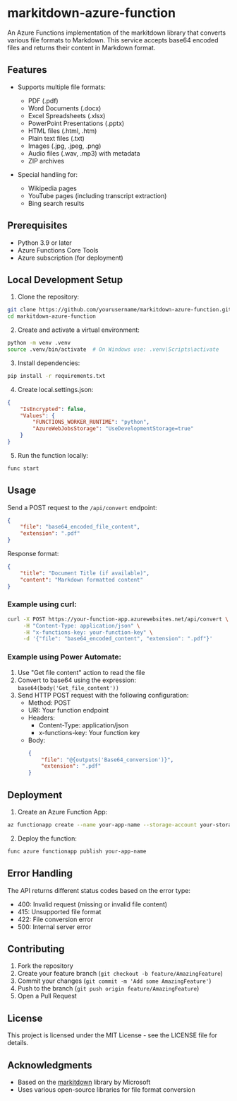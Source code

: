 # markitdown-azure-function

An Azure Functions implementation of the markitdown library that converts various file formats to Markdown. This service accepts base64 encoded files and returns their content in Markdown format.

## Features

- Supports multiple file formats:
  - PDF (.pdf)
  - Word Documents (.docx)
  - Excel Spreadsheets (.xlsx)
  - PowerPoint Presentations (.pptx)
  - HTML files (.html, .htm)
  - Plain text files (.txt)
  - Images (.jpg, .jpeg, .png)
  - Audio files (.wav, .mp3) with metadata
  - ZIP archives

- Special handling for:
  - Wikipedia pages
  - YouTube pages (including transcript extraction)
  - Bing search results

## Prerequisites

- Python 3.9 or later
- Azure Functions Core Tools
- Azure subscription (for deployment)

## Local Development Setup

1. Clone the repository:
```bash
git clone https://github.com/yourusername/markitdown-azure-function.git
cd markitdown-azure-function
```

2. Create and activate a virtual environment:
```bash
python -m venv .venv
source .venv/bin/activate  # On Windows use: .venv\Scripts\activate
```

3. Install dependencies:
```bash
pip install -r requirements.txt
```

4. Create local.settings.json:
```json
{
    "IsEncrypted": false,
    "Values": {
        "FUNCTIONS_WORKER_RUNTIME": "python",
        "AzureWebJobsStorage": "UseDevelopmentStorage=true"
    }
}
```

5. Run the function locally:
```bash
func start
```

## Usage

Send a POST request to the `/api/convert` endpoint:

```json
{
    "file": "base64_encoded_file_content",
    "extension": ".pdf"
}
```

Response format:

```json
{
    "title": "Document Title (if available)",
    "content": "Markdown formatted content"
}
```

### Example using curl:

```bash
curl -X POST https://your-function-app.azurewebsites.net/api/convert \
     -H "Content-Type: application/json" \
     -H "x-functions-key: your-function-key" \
     -d '{"file": "base64_encoded_content", "extension": ".pdf"}'
```

### Example using Power Automate:

1. Use "Get file content" action to read the file
2. Convert to base64 using the expression: `base64(body('Get_file_content'))`
3. Send HTTP POST request with the following configuration:
   - Method: POST
   - URI: Your function endpoint
   - Headers:
     - Content-Type: application/json
     - x-functions-key: Your function key
   - Body: 
     ```json
     {
         "file": "@{outputs('Base64_conversion')}",
         "extension": ".pdf"
     }
     ```

## Deployment

1. Create an Azure Function App:
```bash
az functionapp create --name your-app-name --storage-account your-storage --consumption-plan-location your-location --runtime python
```

2. Deploy the function:
```bash
func azure functionapp publish your-app-name
```

## Error Handling

The API returns different status codes based on the error type:

- 400: Invalid request (missing or invalid file content)
- 415: Unsupported file format
- 422: File conversion error
- 500: Internal server error

## Contributing

1. Fork the repository
2. Create your feature branch (`git checkout -b feature/AmazingFeature`)
3. Commit your changes (`git commit -m 'Add some AmazingFeature'`)
4. Push to the branch (`git push origin feature/AmazingFeature`)
5. Open a Pull Request

## License

This project is licensed under the MIT License - see the LICENSE file for details.

## Acknowledgments

- Based on the [markitdown](https://github.com/microsoft/markitdown) library by Microsoft
- Uses various open-source libraries for file format conversion